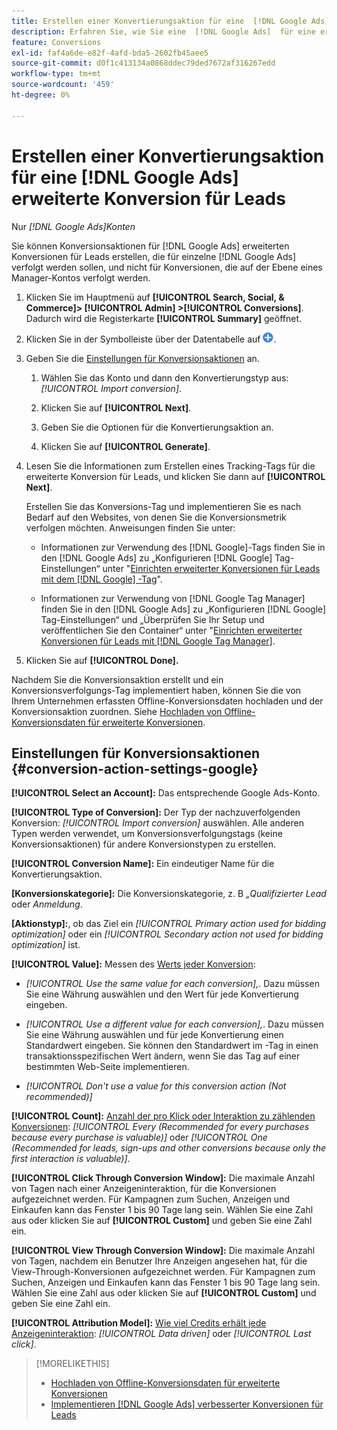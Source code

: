 ```yaml
---
title: Erstellen einer Konvertierungsaktion für eine  [!DNL Google Ads]  Konversion für Leads
description: Erfahren Sie, wie Sie eine  [!DNL Google Ads]  für eine erweiterte Konversion für Leads erstellen.
feature: Conversions
exl-id: faf4a6de-e82f-4afd-bda5-2602fb45aee5
source-git-commit: d0f1c413134a0868ddec79ded7672af316267edd
workflow-type: tm+mt
source-wordcount: '459'
ht-degree: 0%

---
```


# Erstellen einer Konvertierungsaktion für eine [!DNL Google Ads] erweiterte Konversion für Leads

Nur *[!DNL Google Ads]Konten*

Sie können Konversionsaktionen für [!DNL Google Ads] erweiterten Konversionen für Leads erstellen, die für einzelne [!DNL Google Ads] verfolgt werden sollen, und nicht für Konversionen, die auf der Ebene eines Manager-Kontos verfolgt werden.

1. Klicken Sie im Hauptmenü auf **[!UICONTROL Search, Social, & Commerce]> [!UICONTROL Admin] >[!UICONTROL Conversions]**. Dadurch wird die Registerkarte **[!UICONTROL Summary]** geöffnet.

1. Klicken Sie in der Symbolleiste über der Datentabelle auf ![Erstellen](/help/search-social-commerce/assets/add.png "Erstellen").

1. Geben Sie die [Einstellungen für Konversionsaktionen](#conversion-action-settings-google) an.

   1. Wählen Sie das Konto und dann den Konvertierungstyp aus: *[!UICONTROL Import conversion]*.

   1. Klicken Sie auf **[!UICONTROL Next]**.

   1. Geben Sie die Optionen für die Konvertierungsaktion an.

   1. Klicken Sie auf **[!UICONTROL Generate]**.

1. Lesen Sie die Informationen zum Erstellen eines Tracking-Tags für die erweiterte Konversion für Leads, und klicken Sie dann auf **[!UICONTROL Next]**.

   Erstellen Sie das Konversions-Tag und implementieren Sie es nach Bedarf auf den Websites, von denen Sie die Konversionsmetrik verfolgen möchten. Anweisungen finden Sie unter:

   * Informationen zur Verwendung des [!DNL Google]-Tags finden Sie in den [!DNL Google Ads] zu „Konfigurieren [!DNL Google] Tag-Einstellungen“ unter &quot;[Einrichten erweiterter Konversionen für Leads mit dem  [!DNL Google] -Tag](https://support.google.com/google-ads/answer/11347292)&quot;.

   * Informationen zur Verwendung von [!DNL Google Tag Manager] finden Sie in den [!DNL Google Ads] zu „Konfigurieren [!DNL Google] Tag-Einstellungen“ und „Überprüfen Sie Ihr Setup und veröffentlichen Sie den Container“ unter &quot;[Einrichten erweiterter Konversionen für Leads mit [!DNL Google Tag Manager]](https://support.google.com/google-ads/answer/11021502?#configure).

1. Klicken Sie auf **[!UICONTROL Done].**

Nachdem Sie die Konversionsaktion erstellt und ein Konversionsverfolgungs-Tag implementiert haben, können Sie die von Ihrem Unternehmen erfassten Offline-Konversionsdaten hochladen und der Konversionsaktion zuordnen. Siehe [Hochladen von Offline-Konversionsdaten für erweiterte Konversionen](/help/search-social-commerce/admin/conversion-metrics/upload-data-offline-conversions.md).

## Einstellungen für Konversionsaktionen {#conversion-action-settings-google}

**[!UICONTROL Select an Account]:** Das entsprechende Google Ads-Konto.

**[!UICONTROL Type of Conversion]:** Der Typ der nachzuverfolgenden Konversion: *[!UICONTROL Import conversion]* auswählen. Alle anderen Typen werden verwendet, um Konversionsverfolgungstags (keine Konversionsaktionen) für andere Konversionstypen zu erstellen.

**[!UICONTROL Conversion Name]:** Ein eindeutiger Name für die Konvertierungsaktion.

**\[Konversionskategorie\]:** Die Konversionskategorie, z. B *„Qualifizierter Lead* oder *Anmeldung*.

**\[Aktionstyp\]:**, ob das Ziel ein *[!UICONTROL Primary action used for bidding optimization]* oder ein *[!UICONTROL Secondary action not used for bidding optimization]* ist.

**[!UICONTROL Value]:** Messen des [Werts jeder Konversion](https://support.google.com/google-ads/answer/13064207):

* *[!UICONTROL Use the same value for each conversion],*. Dazu müssen Sie eine Währung auswählen und den Wert für jede Konvertierung eingeben.

* *[!UICONTROL Use a different value for each conversion],*. Dazu müssen Sie eine Währung auswählen und für jede Konvertierung einen Standardwert eingeben. Sie können den Standardwert im -Tag in einen transaktionsspezifischen Wert ändern, wenn Sie das Tag auf einer bestimmten Web-Seite implementieren.

* *[!UICONTROL Don't use a value for this conversion action (Not recommended)]*

**[!UICONTROL Count]:** [Anzahl der pro Klick oder Interaktion zu zählenden Konversionen](https://support.google.com/google-ads/answer/3438531): *[!UICONTROL Every (Recommended for every purchases because every purchase is valuable)]* oder *[!UICONTROL One (Recommended for leads, sign-ups and other conversions because only the first interaction is valuable)]*.

**[!UICONTROL Click Through Conversion Window]:** Die maximale Anzahl von Tagen nach einer Anzeigeninteraktion, für die Konversionen aufgezeichnet werden. Für Kampagnen zum Suchen, Anzeigen und Einkaufen kann das Fenster 1 bis 90 Tage lang sein. Wählen Sie eine Zahl aus oder klicken Sie auf **[!UICONTROL Custom]** und geben Sie eine Zahl ein.

**[!UICONTROL View Through Conversion Window]:** Die maximale Anzahl von Tagen, nachdem ein Benutzer Ihre Anzeigen angesehen hat, für die View-Through-Konversionen aufgezeichnet werden. Für Kampagnen zum Suchen, Anzeigen und Einkaufen kann das Fenster 1 bis 90 Tage lang sein. Wählen Sie eine Zahl aus oder klicken Sie auf **[!UICONTROL Custom]** und geben Sie eine Zahl ein.

**[!UICONTROL Attribution Model]:** [Wie viel Credits erhält jede Anzeigeninteraktion](https://support.google.com/google-ads/answer/6259715?sjid=8211249329930775138): *[!UICONTROL Data driven]* oder *[!UICONTROL Last click]*.

>[!MORELIKETHIS]
>
>* [Hochladen von Offline-Konversionsdaten für erweiterte Konversionen](/help/search-social-commerce/admin/conversion-metrics/upload-data-offline-conversions.md)
>* [Implementieren [!DNL Google Ads] verbesserter Konversionen für Leads](/help/search-social-commerce/campaign-management/special-workflows/google-enhanced-conversions-leads.md)
